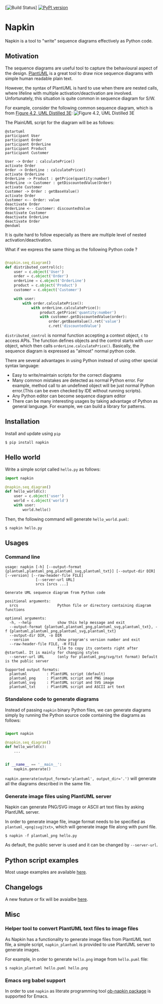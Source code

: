 [![Build Status](https://github.com/pinetr2e/napkin/actions/workflows/cicd.yml/badge.svg)]
[![PyPI version](https://badge.fury.io/py/napkin.svg)](https://badge.fury.io/py/napkin)
# Napkin

Napkin is a tool to "write" sequence diagrams effectively as Python code.


## Motivation
The sequence diagrams are useful tool to capture the behavioural aspect of the
design. [PlantUML](http://plantuml.com) is a great tool to draw nice sequence
diagrams with simple human readable plain text.

However, the syntax of PlantUML is hard to use when there are nested calls,
where lifeline with multiple activation/deactivation are involved.
Unfortunately, this situation is quite common in sequence diagram for S/W.

For example, consider the following common sequence diagram,
which is from [Figure 4.2, UML Distilled 3E](https://my.safaribooksonline.com/book/software-engineering-and-development/uml/0321193687/sequence-diagrams/ch04):
![Figure 4.2, UML Distilled 3E](images/distributed_control.png)

The PlainUML script for the diagram will be as follows:
```plantuml
@startuml
participant User
participant Order
participant OrderLine
participant Product
participant Customer

User -> Order : calculatePrice()
activate Order
Order -> OrderLine : calculatePrice()
activate OrderLine
OrderLine -> Product : getPrice(quantity:number)
OrderLine -> Customer : getDiscountedValue(Order)
activate Customer
Customer -> Order : getBaseValue()
activate Order
Customer <-- Order: value
deactivate Order
OrderLine <-- Customer: discountedValue
deactivate Customer
deactivate OrderLine
deactivate Order
@enduml
```
It is quite hard to follow especially as there are multiple level of nested activation/deactivation.

What if we express the same thing as the following Python code ?
```python

@napkin.seq_diagram()
def distributed_control(c):
    user = c.object('User')
    order = c.object('Order')
    orderLine = c.object('OrderLine')
    product = c.object('Product')
    customer = c.object('Customer')

    with user:
        with order.calculatePrice():
            with orderLine.calculatePrice():
                product.getPrice('quantity:number')
                with customer.getDiscountedValue(order):
                    order.getBaseValue().ret('value')
                    c.ret('discountedValue')
```
`distributed_control` is normal function accepting a context object, `c` to access APIs.
The function defines objects and the control starts with `user` object, which then calls `orderLine.calculatePrice()`.
Basically, the sequence diagram is expressed as "almost" normal python code.

There are several advantages in using Python instead of using other special
syntax language:
* Easy to write/maintain scripts for the correct diagrams
* Many common mistakes are detected as normal Python error. For example, method
  call to an undefined object will be just normal Python error.(This can be even
  checked by IDE without running scripts).
* Any Python editor can become sequence diagram editor
* There can be many interesting usages by taking advantage of Python as general
  language. For example, we can build a library for patterns.


## Installation

Install and update using `pip`
```shell
$ pip install napkin
```

## Hello world

Write a simple script called `hello.py` as follows:

```python
import napkin

@napkin.seq_diagram()
def hello_world(c):
    user = c.object('user')
    world = c.object('world')
    with user:
        world.hello()
```
Then, the following command will generate `hello_world.puml`:
```shell
$ napkin hello.py
```

## Usages

### Command line
```
usage: napkin [-h] [--output-format {plantuml,plantuml_png,plantuml_svg,plantuml_txt}] [--output-dir DIR] [--version] [--raw-header-file FILE]
              [--server-url URL]
              srcs [srcs ...]

Generate UML sequence diagram from Python code

positional arguments:
  srcs                  Python file or directory containing diagram functions

optional arguments:
  -h, --help            show this help message and exit
  --output-format {plantuml,plantuml_png,plantuml_svg,plantuml_txt}, -f {plantuml,plantuml_png,plantuml_svg,plantuml_txt}
  --output-dir DIR, -o DIR
  --version             show program's version number and exit
  --raw-header-file FILE, -H FILE
                        file to copy its contents right after @startuml. It is mainly for changing styles
  --server-url URL      (only for plantuml_png/svg/txt format) Default is the public server

Supported output formats:
  plantuml         : PlantUML script (default)
  plantuml_png     : PlantUML script and PNG image
  plantuml_svg     : PlantUML script and SVG image
  plantuml_txt     : PlantUML script and ASCII art text
```

### Standalone code to generate diagrams

Instead of passing `napkin` binary Python files, we can generate diagrams simply by running
the Python source code containing the diagrams as follows:
```python

import napkin

@napkin.seq_diagram()
def hello_world(c):
    ...


if __name__ == '__main__':
    napkin.generate()
```
`napkin.generate(output_format='plantuml', output_dir='.')` will generate all the diagrams described in the same file.


### Generate image files using PlantUML server

Napkin can generate PNG/SVG image or ASCII art text files by asking PlantUML
server.

In order to generate image file, image format needs to be specified as `plantuml_<png|svg|txt>`, which will generate image file along with puml file.
```shell
$ napkin -f plantuml_png hello.py
```

As default, the public server is used and it can be changed by `--server-url`.

## Python script examples
Most usage examples are available [here](./DEMO_EXAMPLES.md).

## Changelogs
A new feature or fix will be avaialbe [here](CHANGELOG.md).

## Misc

### Helper tool to convert PlantUML text files to image files
As Napkin has a functionality to generate image files from PlantUML text file, a
simple script, `napkin_plantuml` is provided to use PlantUML server to generate
images.

For example, in order to generate `hello.png` image from `hello.puml` file:
```shell
$ napkin_plantuml hello.puml hello.png
```
### Emacs org babel support

In order to use `napkin` as literate programming tool [ob-napkin
package](https://github.com/pinetr2e/ob-napkin) is supported for Emacs.
